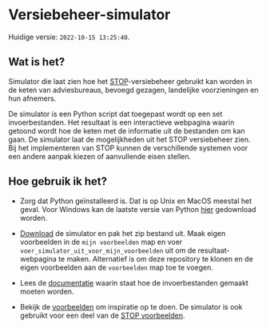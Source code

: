 # Versiebeheer-simulator

Huidige versie: `2022-10-15 13:25:40`.

## Wat is het?
Simulator die laat zien hoe het [STOP](https://koop.gitlab.io/STOP/voorinzage/standaard-preview-b/)-versiebeheer gebruikt kan worden in de keten van adviesbureaus, bevoegd gezagen, landelijke voorzieningen en hun afnemers.

De simulator is een Python script dat toegepast wordt op een set invoerbestanden. Het resultaat is een interactieve webpagina waarin getoond wordt hoe de keten met de informatie uit de bestanden om kan gaan. De simulator laat de mogelijkheden uit het STOP versiebeheer zien. Bij het implementeren van STOP kunnen de verschillende systemen voor een andere aanpak kiezen of aanvullende eisen stellen.

## Hoe gebruik ik het?

- Zorg dat Python geïnstalleerd is. Dat is op Unix en MacOS meestal het geval. Voor Windows kan de laatste versie van Python [hier](https://www.python.org/downloads/) gedownload worden.

- [Download](download.zip) de simulator en pak het zip bestand uit. Maak eigen voorbeelden in de `mijn voorbeelden` map en voer `voer_simulator_uit_voor_mijn_voorbeelden` uit om de resultaat-webpagina te maken. Alternatief is om deze repository te klonen en de eigen voorbeelden aan de `voorbeelden` map toe te voegen.

- Lees de [documentatie](../../wiki) waarin staat hoe de invoerbestanden gemaakt moeten worden.

- Bekijk de [voorbeelden](voorbeelden) om inspiratie op te doen. De simulator is ook gebruikt voor een deel van de [STOP voorbeelden](https://gitlab.com/koop/STOP/voorinzage/standaard-preview-b/-/tree/master/voorbeelden).

